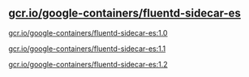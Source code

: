 
[gcr.io/google-containers/fluentd-sidecar-es](https://hub.docker.com/r/anjia0532/google-containers.fluentd-sidecar-es/tags/)
-----


[gcr.io/google-containers/fluentd-sidecar-es:1.0](https://hub.docker.com/r/anjia0532/google-containers.fluentd-sidecar-es/tags/)


[gcr.io/google-containers/fluentd-sidecar-es:1.1](https://hub.docker.com/r/anjia0532/google-containers.fluentd-sidecar-es/tags/)


[gcr.io/google-containers/fluentd-sidecar-es:1.2](https://hub.docker.com/r/anjia0532/google-containers.fluentd-sidecar-es/tags/)


